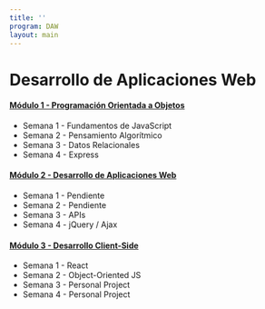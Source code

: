 ```yaml
---
title: ''
program: DAW
layout: main
---
```


# Desarrollo de Aplicaciones Web

#### [Módulo 1 - Programación Orientada a Objetos](/daw/m1/index)

* Semana 1 - Fundamentos de JavaScript
* Semana 2 - Pensamiento Algorítmico
* Semana 3 - Datos Relacionales
* Semana 4 - Express

#### [Módulo 2 - Desarrollo de Aplicaciones Web](/daw/m2/index)

* Semana 1 - Pendiente
* Semana 2 - Pendiente
* Semana 3 - APIs
* Semana 4 - jQuery / Ajax

#### [Módulo 3 - Desarrollo Client-Side](/daw/m3/index)

* Semana 1 - React
* Semana 2 - Object-Oriented JS
* Semana 3 - Personal Project
* Semana 4 - Personal Project
